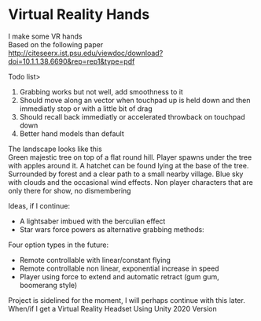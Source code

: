 # Virtual Reality Hands
I make some VR hands <br />
Based on the following paper <br />
http://citeseerx.ist.psu.edu/viewdoc/download?doi=10.1.1.38.6690&rep=rep1&type=pdf <br/>

Todo list>

1. Grabbing works but not well, add smoothness to it
2. Should move along an vector when touchpad up is held down and then immediatly stop or with a little bit of drag
3. Should recall back immediatly or accelerated throwback on touchpad down
4. Better hand models than default

The landscape looks like this <br/>
Green majestic tree on top of a flat round hill. Player spawns under the tree with apples around it. A hatchet can be found lying at the base of the tree.
Surrounded by forest and a clear path to a small nearby village. Blue sky with clouds and the occasional wind effects.
Non player characters that are only there for show, no dismembering

Ideas, if I continue:
- A lightsaber imbued with the berculian effect
- Star wars force powers as alternative grabbing methods:

Four option types in the future:
- Remote controllable with linear/constant flying
- Remote controllable non linear, exponential increase in speed
- Player using force to extend and automatic retract (gum gum, boomerang style)


Project is sidelined for the moment, I will perhaps continue with this later. When/if I get a Virtual Reality Headset
Using Unity 2020 Version
